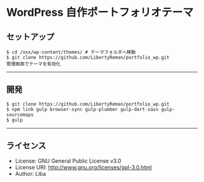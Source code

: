 # WordPress 自作ポートフォリオテーマ

## セットアップ
    $ cd /xxx/wp-content/themes/ # テーマフォルダへ移動
    $ git clone https://github.com/LibertyReman/portfolio_wp.git
    管理画面でテーマを有効化

---
## 開発
    $ git clone https://github.com/LibertyReman/portfolio_wp.git
    $ npm link gulp browser-sync gulp-plumber gulp-dart-sass gulp-sourcemaps
    $ gulp

---

## ライセンス
- License: GNU General Public License v3.0
- License URI: http://www.gnu.org/licenses/gpl-3.0.html
- Author: Liba

